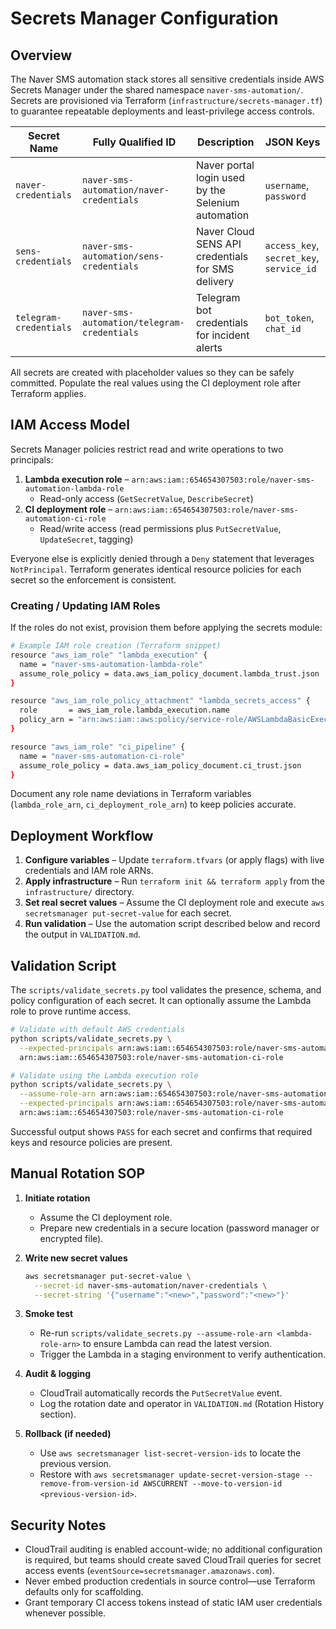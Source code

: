 # Secrets Manager Configuration

## Overview

The Naver SMS automation stack stores all sensitive credentials inside AWS Secrets Manager under the shared namespace `naver-sms-automation/`. Secrets are provisioned via Terraform (`infrastructure/secrets-manager.tf`) to guarantee repeatable deployments and least-privilege access controls.

| Secret Name | Fully Qualified ID | Description | JSON Keys |
|-------------|-------------------|-------------|-----------|
| `naver-credentials` | `naver-sms-automation/naver-credentials` | Naver portal login used by the Selenium automation | `username`, `password` |
| `sens-credentials` | `naver-sms-automation/sens-credentials` | Naver Cloud SENS API credentials for SMS delivery | `access_key`, `secret_key`, `service_id` |
| `telegram-credentials` | `naver-sms-automation/telegram-credentials` | Telegram bot credentials for incident alerts | `bot_token`, `chat_id` |

All secrets are created with placeholder values so they can be safely committed. Populate the real values using the CI deployment role after Terraform applies.

## IAM Access Model

Secrets Manager policies restrict read and write operations to two principals:

1. **Lambda execution role** – `arn:aws:iam::654654307503:role/naver-sms-automation-lambda-role`
   - Read-only access (`GetSecretValue`, `DescribeSecret`)
2. **CI deployment role** – `arn:aws:iam::654654307503:role/naver-sms-automation-ci-role`
   - Read/write access (read permissions plus `PutSecretValue`, `UpdateSecret`, tagging)

Everyone else is explicitly denied through a `Deny` statement that leverages `NotPrincipal`. Terraform generates identical resource policies for each secret so the enforcement is consistent.

### Creating / Updating IAM Roles

If the roles do not exist, provision them before applying the secrets module:

```bash
# Example IAM role creation (Terraform snippet)
resource "aws_iam_role" "lambda_execution" {
  name = "naver-sms-automation-lambda-role"
  assume_role_policy = data.aws_iam_policy_document.lambda_trust.json
}

resource "aws_iam_role_policy_attachment" "lambda_secrets_access" {
  role       = aws_iam_role.lambda_execution.name
  policy_arn = "arn:aws:iam::aws:policy/service-role/AWSLambdaBasicExecutionRole"
}

resource "aws_iam_role" "ci_pipeline" {
  name = "naver-sms-automation-ci-role"
  assume_role_policy = data.aws_iam_policy_document.ci_trust.json
}
```

Document any role name deviations in Terraform variables (`lambda_role_arn`, `ci_deployment_role_arn`) to keep policies accurate.

## Deployment Workflow

1. **Configure variables** – Update `terraform.tfvars` (or apply flags) with live credentials and IAM role ARNs.
2. **Apply infrastructure** – Run `terraform init && terraform apply` from the `infrastructure/` directory.
3. **Set real secret values** – Assume the CI deployment role and execute `aws secretsmanager put-secret-value` for each secret.
4. **Run validation** – Use the automation script described below and record the output in `VALIDATION.md`.

## Validation Script

The `scripts/validate_secrets.py` tool validates the presence, schema, and policy configuration of each secret. It can optionally assume the Lambda role to prove runtime access.

```bash
# Validate with default AWS credentials
python scripts/validate_secrets.py \
  --expected-principals arn:aws:iam::654654307503:role/naver-sms-automation-lambda-role \
  arn:aws:iam::654654307503:role/naver-sms-automation-ci-role

# Validate using the Lambda execution role
python scripts/validate_secrets.py \
  --assume-role-arn arn:aws:iam::654654307503:role/naver-sms-automation-lambda-role \
  --expected-principals arn:aws:iam::654654307503:role/naver-sms-automation-lambda-role \
  arn:aws:iam::654654307503:role/naver-sms-automation-ci-role
```

Successful output shows `PASS` for each secret and confirms that required keys and resource policies are present.

## Manual Rotation SOP

1. **Initiate rotation**  
   - Assume the CI deployment role.  
   - Prepare new credentials in a secure location (password manager or encrypted file).

2. **Write new secret values**  
   ```bash
   aws secretsmanager put-secret-value \
     --secret-id naver-sms-automation/naver-credentials \
     --secret-string '{"username":"<new>","password":"<new>"}'
   ```

3. **Smoke test**  
   - Re-run `scripts/validate_secrets.py --assume-role-arn <lambda-role-arn>` to ensure Lambda can read the latest version.
   - Trigger the Lambda in a staging environment to verify authentication.

4. **Audit & logging**  
   - CloudTrail automatically records the `PutSecretValue` event.  
   - Log the rotation date and operator in `VALIDATION.md` (Rotation History section).

5. **Rollback (if needed)**  
   - Use `aws secretsmanager list-secret-version-ids` to locate the previous version.  
   - Restore with `aws secretsmanager update-secret-version-stage --remove-from-version-id AWSCURRENT --move-to-version-id <previous-version-id>`.

## Security Notes

- CloudTrail auditing is enabled account-wide; no additional configuration is required, but teams should create saved CloudTrail queries for secret access events (`eventSource=secretsmanager.amazonaws.com`).  
- Never embed production credentials in source control—use Terraform defaults only for scaffolding.  
- Grant temporary CI access tokens instead of static IAM user credentials whenever possible.
